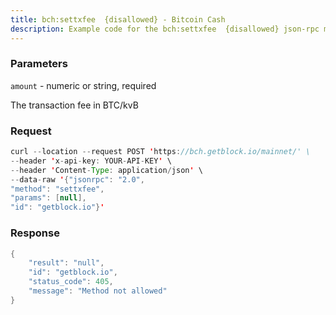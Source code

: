 ```yaml
---
title: bch:settxfee  {disallowed} - Bitcoin Cash
description: Example code for the bch:settxfee  {disallowed} json-rpc method. Сomplete guide on how to use bch:settxfee  {disallowed} json-rpc in GetBlock.io Web3 documentation.
---
```


### Parameters


`amount` - numeric or string, required

The transaction fee in BTC/kvB

### Request

``` java
curl --location --request POST 'https://bch.getblock.io/mainnet/' \ 
--header 'x-api-key: YOUR-API-KEY' \ 
--header 'Content-Type: application/json' \ 
--data-raw '{"jsonrpc": "2.0",
"method": "settxfee",
"params": [null],
"id": "getblock.io"}'
```

###  Response

``` java
{
    "result": "null",
    "id": "getblock.io",
    "status_code": 405,
    "message": "Method not allowed"
}
```

